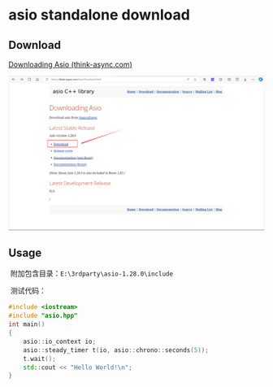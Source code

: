 # asio standalone download

## Download

[Downloading Asio (think-async.com)](https://think-async.com/Asio/Download.html)

![image-20240409143156526](./assets/image-20240409143156526.png)

## Usage

​	附加包含目录：`E:\3rdparty\asio-1.28.0\include`

​	测试代码：

```C++
#include <iostream>
#include "asio.hpp"
int main()
{
    asio::io_context io;
    asio::steady_timer t(io, asio::chrono::seconds(5));
    t.wait();
    std::cout << "Hello World!\n";
}
```

